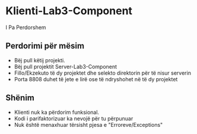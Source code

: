 # Klienti-Lab3-Component
I Pa Perdorshem


## Perdorimi për mësim
* Bëj pull këtij projekti.
* Bëj pull projektit Server-Lab3-Component
* Fillo/Ekzekuto të dy projektet dhe selekto direktorin për të nisur serverin
* Porta 8808 duhet të jete e lirë ose të ndryshohet në të dy projektet

## Shënim
* Klienti nuk ka përdorim funksional.
* Kodi i parifaktorizuar ka nevojë për tu përpunuar
* Nuk është menaxhuar tërsisht pjesa e "Erroreve/Exceptions"
